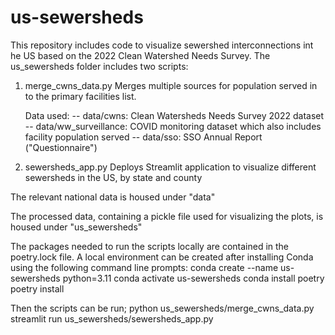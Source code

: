 # us-sewersheds

This repository includes code to visualize sewershed interconnections int he US based on the 2022 Clean Watershed Needs Survey. The us_sewersheds folder includes two scripts:

1. merge_cwns_data.py
    Merges multiple sources for population served in to the primary facilities list.

    Data used:
     -- data/cwns: Clean Watersheds Needs Survey 2022 dataset
     -- data/ww_surveillance: COVID monitoring dataset which also includes facility population served
     -- data/sso: SSO Annual Report ("Questionnaire")

2. sewersheds_app.py
    Deploys Streamlit application to visualize different sewersheds in the US, by state and county


The relevant national data is housed under "data"

The processed data, containing a pickle file used for visualizing the plots, is housed under "us_sewersheds"

The packages needed to run the scripts locally are contained in the poetry.lock file. A local environment can be created after installing Conda using the following command line prompts:
    conda create --name us-sewersheds python=3.11
    conda activate us-sewersheds
    conda install poetry
    poetry install

Then the scripts can be run;
    python us_sewersheds/merge_cwns_data.py
    streamlit run us_sewersheds/sewersheds_app.py